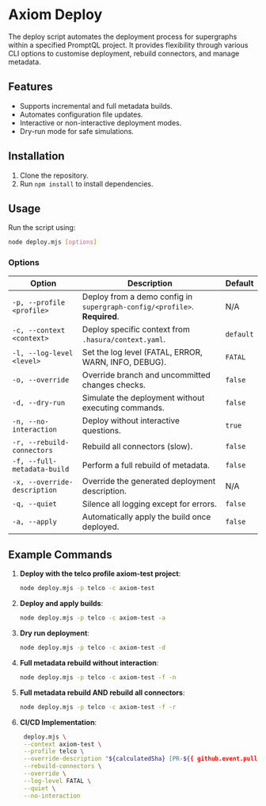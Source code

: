 # Axiom Deploy

The deploy script automates the deployment process for supergraphs within a specified PromptQL project. It provides flexibility through various CLI options to customise deployment, rebuild connectors, and manage metadata.

## Features

- Supports incremental and full metadata builds.
- Automates configuration file updates.
- Interactive or non-interactive deployment modes.
- Dry-run mode for safe simulations.

## Installation

1. Clone the repository.
2. Run `npm install` to install dependencies.

## Usage

Run the script using:
```bash
node deploy.mjs [options]
```

### Options

| Option                       | Description                                                                 | Default          |
|------------------------------|-----------------------------------------------------------------------------|------------------|
| `-p, --profile <profile>`    | Deploy from a demo config in `supergraph-config/<profile>`. **Required**.  | N/A              |
| `-c, --context <context>`    | Deploy specific context from `.hasura/context.yaml`.                       | `default`        |
| `-l, --log-level <level>`    | Set the log level (FATAL, ERROR, WARN, INFO, DEBUG).                        | `FATAL`          |
| `-o, --override`             | Override branch and uncommitted changes checks.                            | `false`          |
| `-d, --dry-run`              | Simulate the deployment without executing commands.                        | `false`          |
| `-n, --no-interaction`       | Deploy without interactive questions.                                      | `true`           |
| `-r, --rebuild-connectors`   | Rebuild all connectors (slow).                                             | `false`          |
| `-f, --full-metadata-build`  | Perform a full rebuild of metadata.                                        | `false`          |
| `-x, --override-description` | Override the generated deployment description.                             | N/A              |
| `-q, --quiet`                | Silence all logging except for errors.                                     | `false`          |
| `-a, --apply`                | Automatically apply the build once deployed.                               | `false`          |

## Example Commands

1. **Deploy with the telco profile axiom-test project**:
   ```bash
   node deploy.mjs -p telco -c axiom-test
   ```

2. **Deploy and apply builds**:
   ```bash
   node deploy.mjs -p telco -c axiom-test -a
   ```

3. **Dry run deployment**:
   ```bash
   node deploy.mjs -p telco -c axiom-test -d
   ```

4. **Full metadata rebuild without interaction**:
   ```bash
   node deploy.mjs -p telco -c axiom-test -f -n
   ```

5. **Full metadata rebuild AND rebuild all connectors**:
   ```bash
   node deploy.mjs -p telco -c axiom-test -f -r
   ```

6. **CI/CD Implementation**:

   ```bash
    deploy.mjs \
    --context axiom-test \
    --profile telco \
    --override-description "${calculatedSha} [PR-${{ github.event.pull_request.number }}: ${{ github.event.pull_request.title }}] Test build for commit $GITHUB_SHA" \
    --rebuild-connectors \
    --override \
    --log-level FATAL \
    --quiet \
    --no-interaction
    ```
